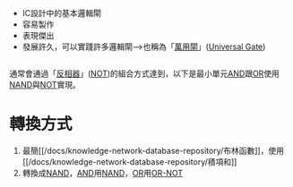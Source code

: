 - IC設計中的基本邏輯閘
- 容易製作
- 表現傑出
- 發展許久，可以實踐許多邏輯閘-->也稱為「[萬用閘](/docs/knowledge-network-database-repository/萬用閘.md)」([Universal Gate](/docs/knowledge-network-database-repository/Universal%20Gate.md))

```verilog
```

通常會通過「[反相器](/docs/knowledge-network-database-repository/反相器.md)」([NOT](/docs/knowledge-network-database-repository/NOT.md))的組合方式達到，以下是最小單元[AND](/docs/knowledge-network-database-repository/AND.md)跟[OR](/docs/knowledge-network-database-repository/OR.md)使用[NAND](/docs/knowledge-network-database-repository/NAND.md)與[NOT](/docs/knowledge-network-database-repository/NOT.md)實現。

# 轉換方式

1. 最簡[[/docs/knowledge-network-database-repository/布林函數]]，使用[[/docs/knowledge-network-database-repository/積項和]]
1. 轉換成[NAND](/docs/knowledge-network-database-repository/NAND.md)，[AND](/docs/knowledge-network-database-repository/AND.md)用[NAND](/docs/knowledge-network-database-repository/NAND.md)，[OR](/docs/knowledge-network-database-repository/OR.md)用[OR-NOT](/docs/knowledge-network-database-repository/OR-NOT.md)
